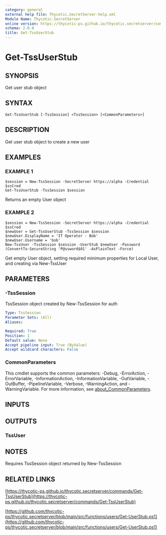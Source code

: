 ```yaml
---
category: general
external help file: Thycotic.SecretServer-help.xml
Module Name: Thycotic.SecretServer
online version: https://thycotic-ps.github.io/thycotic.secretserver/commands/Get-TssUserStub
schema: 2.0.0
title: Get-TssUserStub
---
```


# Get-TssUserStub

## SYNOPSIS
Get user stub object

## SYNTAX

```
Get-TssUserStub [-TssSession] <TssSession> [<CommonParameters>]
```

## DESCRIPTION
Get user stub object to create a new user

## EXAMPLES

### EXAMPLE 1
```
$session = New-TssSession -SecretServer https://alpha -Credential $ssCred
Get-TssUserStub -TssSession $session
```

Returns an empty User object

### EXAMPLE 2
```
$session = New-TssSession -SecretServer https://alpha -Credential $ssCred
$newUser = Get-TssUserStub -TssSession $session
$newUser.DisplayName = 'IT Operator - Bob'
$newUser.Username = 'bob'
New-TssUser -TssSession $session -UserStub $newUser -Password (ConvertTo-SecureString 'P@ssword$01' -AsPlainText -Force)
```

Get empty User object, setting required minimum properties for Local User, and creating via New-TssUser

## PARAMETERS

### -TssSession
TssSession object created by New-TssSession for auth

```yaml
Type: TssSession
Parameter Sets: (All)
Aliases:

Required: True
Position: 1
Default value: None
Accept pipeline input: True (ByValue)
Accept wildcard characters: False
```

### CommonParameters
This cmdlet supports the common parameters: -Debug, -ErrorAction, -ErrorVariable, -InformationAction, -InformationVariable, -OutVariable, -OutBuffer, -PipelineVariable, -Verbose, -WarningAction, and -WarningVariable. For more information, see [about_CommonParameters](http://go.microsoft.com/fwlink/?LinkID=113216).

## INPUTS

## OUTPUTS

### TssUser
## NOTES
Requires TssSession object returned by New-TssSession

## RELATED LINKS

[https://thycotic-ps.github.io/thycotic.secretserver/commands/Get-TssUserStub](https://thycotic-ps.github.io/thycotic.secretserver/commands/Get-TssUserStub)

[https://github.com/thycotic-ps/thycotic.secretserver/blob/main/src/functions/users/Get-UserStub.ps1](https://github.com/thycotic-ps/thycotic.secretserver/blob/main/src/functions/users/Get-UserStub.ps1)

